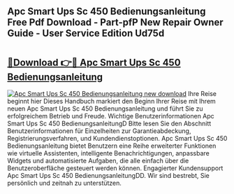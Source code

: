 ## Apc Smart Ups Sc 450 Bedienungsanleitung Free Pdf Download - Part-pfP New Repair Owner Guide - User Service Edition Ud75d

# <h2><a href="http://df5xoy.blite.top/?on=Apc+Smart+Ups+Sc+450+Bedienungsanleitung">🔗Download 👉🔴 Apc Smart Ups Sc 450 Bedienungsanleitung</a></h2>

[![Apc Smart Ups Sc 450 Bedienungsanleitung new download](https://i.imgur.com/lujVjoI.png)](http://df5xoy.blite.top/?on=Apc+Smart+Ups+Sc+450+Bedienungsanleitung)
Ihre Reise beginnt hier Dieses Handbuch markiert den Beginn Ihrer Reise mit Ihrem neuen Apc Smart Ups Sc 450 Bedienungsanleitung und führt Sie zu erfolgreichem Betrieb und Freude. Wichtige Benutzerinformationen Apc Smart Ups Sc 450 BedienungsanleitungD Bitte lesen Sie den Abschnitt Benutzerinformationen für Einzelheiten zur Garantieabdeckung, Registrierungsverfahren, und Kundendienstoptionen. Apc Smart Ups Sc 450 Bedienungsanleitung bietet Benutzern eine Reihe erweiterter Funktionen wie virtuelle Assistenten, intelligente Benachrichtigungen, anpassbare Widgets und automatisierte Aufgaben, die alle einfach über die Benutzeroberfläche gesteuert werden können. Engagierter Kundensupport Apc Smart Ups Sc 450 BedienungsanleitungDD. Wir sind bestrebt, Sie persönlich und zeitnah zu unterstützen.
